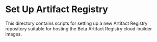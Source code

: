 # Set Up Artifact Registry

This directory contains scripts for setting up a new Artifact Registry repository suitable for hosting the Beta Artifact Registry cloud-builder images.
